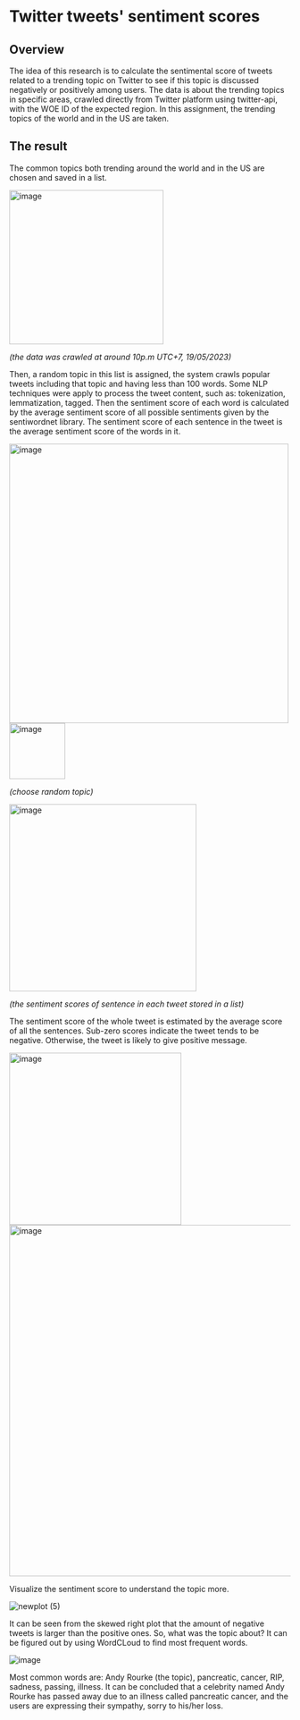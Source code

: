# Twitter tweets' sentiment scores
## Overview
The idea of this research is to calculate the sentimental score of tweets related to a trending topic on Twitter to see if this topic is discussed negatively or positively among users. The data is about the trending topics in specific areas, crawled directly from Twitter platform using twitter-api, with the WOE ID of the expected region. In this assignment, the trending topics of the world and in the US are taken. 

## The result
The common topics both trending around the world and in the US are chosen and saved in a list.

<img width="276" alt="image" src="https://github.com/MinhThanh2404/Twitter-tweets-sentiment-scores/assets/126949248/fc709f5c-e2b5-4bdd-a1ac-c68f0f72a8f3">

*(the data was crawled at around 10p.m UTC+7, 19/05/2023)*


Then, a random topic in this list is assigned, the system crawls popular tweets including that topic and having less than 100 words. Some NLP techniques were apply to process the tweet content, such as: tokenization, lemmatization, tagged. Then the sentiment score of each word is calculated by the average sentiment score of all possible sentiments given by the sentiwordnet library. The sentiment score of each sentence in the tweet is the average sentiment score of the words in it.

<img width="500" alt="image" src="https://github.com/MinhThanh2404/Twitter-tweets-sentiment-scores/assets/126949248/6c76e7cd-af97-4e66-8c2d-a4967ec9a2d1"><img width="100" alt="image" src="https://github.com/MinhThanh2404/Twitter-tweets-sentiment-scores/assets/126949248/487e2577-24db-4b6e-925c-308a6e4eed87">

*(choose random topic)*

<img width="335" alt="image" src="https://github.com/MinhThanh2404/Twitter-tweets-sentiment-scores/assets/126949248/49a7d7ab-8723-48b2-83ad-765da2972826">

*(the sentiment scores of sentence in each tweet stored in a list)*

The sentiment score of the whole tweet is estimated by the average score of all the sentences. Sub-zero scores indicate the tweet tends to be negative. Otherwise, the tweet is likely to give positive message.

<img width="308" alt="image" src="https://github.com/MinhThanh2404/Twitter-tweets-sentiment-scores/assets/126949248/9d20211b-69d8-4a2a-9e32-0b07e4506020">
<img width="629" alt="image" src="https://github.com/MinhThanh2404/Twitter-tweets-sentiment-scores/assets/126949248/8f152d11-3056-4e9f-9671-bfdfd922a5b3">

Visualize the sentiment score to understand the topic more.

![newplot (5)](https://github.com/MinhThanh2404/Twitter-tweets-sentiment-scores/assets/126949248/ae440898-c5e9-43a2-8074-6b01c7e6b150)

It can be seen from the skewed right plot that the amount of negative tweets is larger than the positive  ones. So, what was the topic about? It can be figured out by using WordCLoud to find most frequent words.

![image](https://github.com/MinhThanh2404/Twitter-tweets-sentiment-scores/assets/126949248/5d69587b-b363-4605-beae-5ae383609fce)

Most common words are: Andy Rourke (the topic), pancreatic, cancer, RIP, sadness, passing, illness. It can be concluded that a celebrity named Andy Rourke has passed away due to an illness called pancreatic cancer, and the users are expressing their sympathy, sorry to his/her loss.
